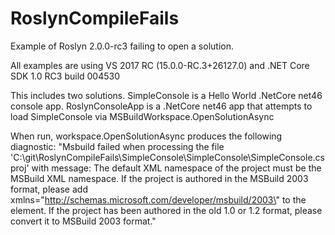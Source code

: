 # RoslynCompileFails
Example of Roslyn 2.0.0-rc3 failing to open a solution.

All examples are using VS 2017 RC (15.0.0-RC.3+26127.0) and .NET Core SDK 1.0 RC3 build 004530

This includes two solutions. 
SimpleConsole is a Hello World .NetCore net46 console app. 
RoslynConsoleApp is a .NetCore net46 app that attempts to load SimpleConsole via MSBuildWorkspace.OpenSolutionAsync

When run, workspace.OpenSolutionAsync produces the following diagnostic:
"Msbuild failed when processing the file 'C:\\git\\RoslynCompileFails\\SimpleConsole\\SimpleConsole\\SimpleConsole.csproj' with message: The default XML namespace of the project must be the MSBuild XML namespace. If the project is authored in the MSBuild 2003 format, please add xmlns=\"http://schemas.microsoft.com/developer/msbuild/2003\" to the <Project> element. If the project has been authored in the old 1.0 or 1.2 format, please convert it to MSBuild 2003 format."
